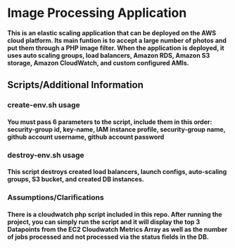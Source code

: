 # Image Processing Application
#### This is an elastic scaling application that can be deployed on the AWS cloud platform. Its main funtion is to accept a large number of photos and put them through a PHP image filter. When the application is deployed, it uses auto scaling groups, load balancers, Amazon RDS, Amazon S3 storage, Amazon CloudWatch, and custom configured AMIs.

## Scripts/Additional Information

### create-env.sh usage
#### You must pass 6 parameters to the script, include them in this order: security-group id, key-name, IAM instance profile, security-group name, github account username, github account password
 
### destroy-env.sh usage
#### This script destroys created load balancers, launch configs, auto-scaling groups, S3 bucket, and created DB instances.

### Assumptions/Clarifications
#### There is a cloudwatch php script included in this repo. After running the project, you can simply run the script and it will display the top 3 Datapoints from the EC2 Cloudwatch Metrics Array as well as the number of jobs processed and not processed via the status fields in the DB.
